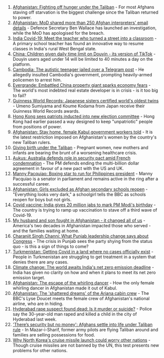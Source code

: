 1. [Afghanistan: Fighting off hunger under the Taliban](https://www.bbc.co.uk/news/world-asia-58624998?at_medium=RSS&at_campaign=KARANGA) - For most Afghans staving off starvation is the biggest challenge since the Taliban returned to power.
2. [Afghanistan: MoD shared more than 250 Afghan interpreters' email details](https://www.bbc.co.uk/news/uk-58629592?at_medium=RSS&at_campaign=KARANGA) - Defence Secretary Ben Wallace has launched an investigation, while the MoD has apologised for the breach.
3. [India Covid-19: Meet the teacher who turned a street into a classroom](https://www.bbc.co.uk/news/world-asia-india-58593308?at_medium=RSS&at_campaign=KARANGA) - A primary school teacher has found an innovative way to resume classes in India's rural West Bengal state.
4. [China: Children given daily time limit on Douyin - its version of TikTok](https://www.bbc.co.uk/news/technology-58625934?at_medium=RSS&at_campaign=KARANGA) - Douyin users aged under 14 will be limited to 40 minutes a day on the platform.
5. [Cambodia: The autistic teenager jailed over a Telegram post](https://www.bbc.co.uk/news/world-asia-58588022?at_medium=RSS&at_campaign=KARANGA) - He allegedly insulted Cambodia's government, prompting heavily-armed policemen to arrest him.
6. [Evergrande: Embattled China property giant sparks economy fears](https://www.bbc.co.uk/news/business-58579833?at_medium=RSS&at_campaign=KARANGA) - The world's most indebted real estate developer is in crisis - is it too big to fail?
7. [Guinness World Records: Japanese sisters certified world's oldest twins](https://www.bbc.co.uk/news/world-asia-58630489?at_medium=RSS&at_campaign=KARANGA) - Umeno Sumiyama and Koume Kodama from Japan receive their Guinness World Records awards.
8. [Hong Kong sees patriots inducted into new election committee](https://www.bbc.co.uk/news/world-asia-china-58621058?at_medium=RSS&at_campaign=KARANGA) - Hong Kong had earlier passed a way designed to keep "unpatriotic" people from positions of power.
9. [Afghanistan: Stay home, female Kabul government workers told](https://www.bbc.co.uk/news/world-asia-58614113?at_medium=RSS&at_campaign=KARANGA) - It is the latest restriction imposed on Afghanistan's women by the country's new Taliban rulers.
10. [Giving birth under the Taliban](https://www.bbc.co.uk/news/world-asia-58585323?at_medium=RSS&at_campaign=KARANGA) - Pregnant women, new mothers and infants are bearing the brunt of a worsening healthcare crisis.
11. [Aukus: Australia defends role in security pact amid French condemnation](https://www.bbc.co.uk/news/world-australia-58616759?at_medium=RSS&at_campaign=KARANGA) - The PM defends ending the multi-billion dollar agreement in favour of a new pact with the US and UK.
12. [Manny Pacquiao: Boxing star to run for Philippines president](https://www.bbc.co.uk/news/world-asia-58614108?at_medium=RSS&at_campaign=KARANGA) - Manny Pacquiao is a senator in parliament and remains active in the ring after a successful career.
13. [Afghanistan: Girls excluded as Afghan secondary schools reopen](https://www.bbc.co.uk/news/world-asia-58607816?at_medium=RSS&at_campaign=KARANGA) - "Everything looks very dark," a schoolgirl tells the BBC as schools reopen for boys but not girls.
14. [Covid vaccine: India gives 20 million jabs to mark PM Modi's birthday](https://www.bbc.co.uk/news/world-asia-india-56345591?at_medium=RSS&at_campaign=KARANGA) - The country is trying to ramp up vaccination to stave off a third wave of Covid-19.
15. [My husband and son fought in Afghanistan - it changed all of us](https://www.bbc.co.uk/news/world-us-canada-58603119?at_medium=RSS&at_campaign=KARANGA) - America's two decades in Afghanistan impacted those who served - and the families waiting at home.
16. [Charanjit Singh Channi: What Punjab leadership change says about Congress](https://www.bbc.co.uk/news/world-asia-india-58580924?at_medium=RSS&at_campaign=KARANGA) - The crisis in Punjab sees the party shying from the status quo - is this a sign of things to come?
17. [Turkmenistan: Getting Covid in a land where no cases officially exist](https://www.bbc.co.uk/news/world-asia-58583212?at_medium=RSS&at_campaign=KARANGA) - People in Turkmenistan are struggling to get treatment in a system that denies there are any cases.
18. [Climate change: The world awaits India's net zero emission deadline](https://www.bbc.co.uk/news/world-asia-india-58594216?at_medium=RSS&at_campaign=KARANGA) - India has given no clarity on how and when it plans to meet its net zero emission target.
19. [Afghanistan: The escape of the whirling dancer](https://www.bbc.co.uk/news/world-asia-58602631?at_medium=RSS&at_campaign=KARANGA) - How the only female whirling dancer in Afghanistan made it out of Kabul.
20. [Afghanistan: The 'shattered dreams' of the Ariana cabin crew](https://www.bbc.co.uk/news/world-middle-east-58599522?at_medium=RSS&at_campaign=KARANGA) - The BBC's Lyse Doucet meets the female crew of Afghanistan's national airline, who are in hiding.
21. [Hyderabad rape suspect found dead: Is it murder or suicide?](https://www.bbc.co.uk/news/world-asia-india-58592995?at_medium=RSS&at_campaign=KARANGA) - Police say the 30-year-old man raped and killed a child in the city of Hyderabad last week.
22. ['There’s security but no money': Afghans settle into life under Taliban rule](https://www.bbc.co.uk/news/world-asia-58597432?at_medium=RSS&at_campaign=KARANGA) - In Mazar-i-Sharif, former army pilots are flying Taliban around and families are selling possessions for food.
23. [Why North Korea's cruise missile launch could worry other nations](https://www.bbc.co.uk/news/world-asia-58592308?at_medium=RSS&at_campaign=KARANGA) - Though cruise missiles are not banned by the UN, this test presents new problems for other nations.
